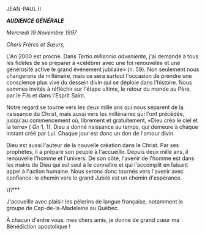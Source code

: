 JEAN-PAUL II

***AUDIENCE GÉNÉRALE***

*Mercredi 19 Novembre 1997*

*Chers Frères et Sœurs,*

L'An 2000 est proche. Dans *Tertio millennio adveniente*, j'ai demandé à tous les fidèles de se préparer à «célébrer avec une foi renouvelée et une générosité active le grand événement jubilaire» (n. 59). Non seulement nous changerons de millénaire, mais ce sera surtout l'occasion de prendre une conscience plus vive du dessein divin qui se déploie dans l'histoire. Nous sommes invités à réfléchir sur l'étape ultime, le retour du monde au Père, par le Fils et dans l'Esprit Saint.

Notre regard se tourne vers les deux mille ans qui nous séparent de la naissance du Christ, mais aussi vers les millénaires qui l'ont précédée, jusqu'au commencement où, librement et gratuitement, «Dieu créa le ciel et la terre» ( *Gn* 1, 1). Dieu a donné naissance au temps, qui demeure à chaque instant créé par Lui. Chaque jour est donc un don de l'amour divin.

Dieu est aussi l'auteur de la nouvelle création dans le Christ. Par ses prophètes, il a préparé son peuple à l'accueillir. Depuis deux mille ans, il renouvelle l'homme et l'univers. De son côté, l'avenir de l'homme est dans les mains de Dieu qui est seul à le connaître et qui l'accomplit en faisant appel à l'action humaine. Nous serons donc tournés vers l'avenir avec confiance: le chemin vers le grand Jubilé est un chemin d'espérance.

\\*\\*\\*\*\*

J'accueille avec plaisir les pèlerins de langue française, notamment le groupe de Cap-de-la-Madeleine au Québec.

À chacun d'entre vous, mes chers amis, je donne de grand cœur ma Bénédiction apostolique !
